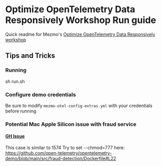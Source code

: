 # Optimize OpenTelemetry Data Responsively Workshop Run guide

Quick readme for Mezmo's [Optimize OpenTelemetry Data Responsively workshop](http://logdna.github.io/mezmo-workshops/otel-demo-responsive-optimization/)

## Tips and Tricks
### Running
sh run.sh

### Configure demo credentials
Be sure to modify `mezmo-otel-config-extras.yml` with your credentials before running

### Potential Mac Apple Silicon issue with fraud service
#### [GH Issue](https://github.com/open-telemetry/opentelemetry-demo/issues/2212)
This case is similar to 1574
Try to set --chmod=777 here: https://github.com/open-telemetry/opentelemetry-demo/blob/main/src/fraud-detection/Dockerfile#L22